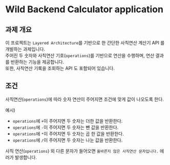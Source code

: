 # Wild Backend Calculator application

## 과제 개요

이 프로젝트는 `Layered Architecture`를 기반으로 한 간단한 사칙연산 계산기 API 를 개발하는 과제입니다.  
주어진 두 숫자와 사칙연산 기호(`operations`)를 기반으로 연산을 수행하며, 연산 결과를 반환하는 기능을 제공합니다.  
또한, 사칙연산 기록을 조회하는 API 도 포함되어 있습니다.

## 조건

사칙연산(`operations`)에 따라 숫자 연산이 주어지면 조건에 맞게 값이 나오도록 한다.  

예시)

- `operations`에 `+`이 주어지면 두 숫자는 더한 값을 반환한다.
- `operations`에 `-`이 주어지면 두 숫자는 뺀 값을 반환한다.  
- `operations`에 `*`이 주어지면 두 숫자는 곱 한 값을 반환한다.  
- `operations`에 `/`이 주어지면 두 숫자는 나눈 값을 반환한다.

사칙 연산(`operations`) 외 다른 문자가 들어오면 `올바른지 않은 사칙연산 문자입니다.` 에러가 발생합니다.
